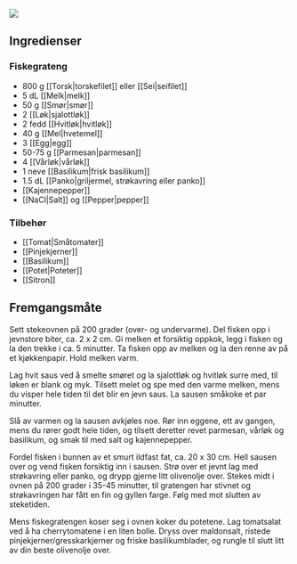 ![](https://trinesmatblogg.no/app/uploads/2016/09/2-IMG_8852.jpg)

## Ingredienser

### Fiskegrateng

- 800 g [[Torsk|torskefilet]] eller [[Sei|seifilet]]
- 5 dL [[Melk|melk]]
- 50 g [[Smør|smør]]
- 2 [[Løk|sjalottløk]]
- 2 fedd [[Hvitløk|hvitløk]]
- 40 g [[Mel|hvetemel]]
- 3 [[Egg|egg]]
- 50-75 g [[Parmesan|parmesan]]
- 4 [[Vårløk|vårløk]]
- 1 neve [[Basilikum|frisk basilikum]]
- 1.5 dL [[Panko|griljermel, strøkavring eller panko]]
- [[Kajennepepper]]
- [[NaCl|Salt]] og [[Pepper|pepper]]

### Tilbehør
- [[Tomat|Småtomater]]
- [[Pinjekjerner]]
- [[Basilikum]]
- [[Potet|Poteter]]
- [[Sitron]]

## Fremgangsmåte

Sett stekeovnen på 200 grader (over- og undervarme). Del fisken opp i jevnstore biter, ca. 2 x 2 cm. Gi melken et forsiktig oppkok, legg i fisken og la den trekke i ca. 5 minutter. Ta fisken opp av melken og la den renne av på et kjøkkenpapir. Hold melken varm.

Lag hvit saus ved å smelte smøret og la sjalottløk og hvitløk surre med, til løken er blank og myk. Tilsett melet og spe med den varme melken, mens du visper hele tiden til det blir en jevn saus. La sausen småkoke et par minutter.

Slå av varmen og la sausen avkjøles noe. Rør inn eggene, ett av gangen, mens du rører godt hele tiden, og tilsett deretter revet parmesan, vårløk og basilikum, og smak til med salt og kajennepepper.

Fordel fisken i bunnen av et smurt ildfast fat, ca. 20 x 30 cm. Hell sausen over og vend fisken forsiktig inn i sausen. Strø over et jevnt lag med strøkavring eller panko, og drypp gjerne litt olivenolje over. Stekes midt i ovnen på 200 grader i 35-45 minutter, til gratengen har stivnet og strøkavringen har fått en fin og gyllen farge. Følg med mot slutten av steketiden.

Mens fiskegratengen koser seg i ovnen koker du potetene. Lag tomatsalat ved å ha cherrytomatene i en liten bolle. Dryss over maldonsalt, ristede pinjekjerner/gresskarkjerner og friske basilikumblader, og rungle til slutt litt av din beste olivenolje over.
